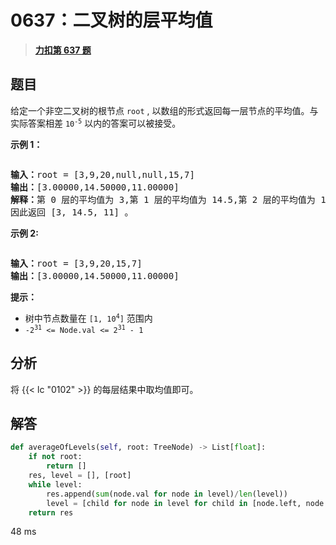 # 0637：二叉树的层平均值


> <u>**[力扣第 637 题](https://leetcode.cn/problems/average-of-levels-in-binary-tree/)**</u>

## 题目

<p>给定一个非空二叉树的根节点<meta charset="UTF-8" /> <code>root</code> , 以数组的形式返回每一层节点的平均值。与实际答案相差 <code>10<sup>-5</sup></code> 以内的答案可以被接受。</p>



<p><strong>示例 1：</strong></p>

<p><img alt="" src="https://assets.leetcode.com/uploads/2021/03/09/avg1-tree.jpg" /></p>

<pre>
<strong>输入：</strong>root = [3,9,20,null,null,15,7]
<strong>输出：</strong>[3.00000,14.50000,11.00000]
<strong>解释：</strong>第 0 层的平均值为 3,第 1 层的平均值为 14.5,第 2 层的平均值为 11 。
因此返回 [3, 14.5, 11] 。
</pre>

<p><strong>示例 2:</strong></p>

<p><img alt="" src="https://assets.leetcode.com/uploads/2021/03/09/avg2-tree.jpg" /></p>

<pre>
<strong>输入：</strong>root = [3,9,20,15,7]
<strong>输出：</strong>[3.00000,14.50000,11.00000]
</pre>



<p><strong>提示：</strong></p>

<p><meta charset="UTF-8" /></p>

<ul>
<li>树中节点数量在 <code>[1, 10<sup>4</sup>]</code> 范围内</li>
<li><code>-2<sup>31</sup> &lt;= Node.val &lt;= 2<sup>31</sup> - 1</code></li>
</ul>


## 分析

将 {{< lc "0102" >}} 的每层结果中取均值即可。

## 解答

```python
def averageOfLevels(self, root: TreeNode) -> List[float]:
    if not root:
        return []
    res, level = [], [root]
    while level:
        res.append(sum(node.val for node in level)/len(level))
        level = [child for node in level for child in [node.left, node.right] if child]
    return res
```

48 ms

